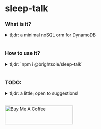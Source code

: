 # sleep-talk

### What is it?

<details>
  <summary>
    tl;dr: a minimal noSQL orm for DynamoDB
  </summary>
  <br />

DynamoDB is a complicated beast at the best of times. I've striven to make a wrapper around it that works like many other ORMs. It should make it easier to folks coming from places like mongo where `{ property: { $contains: "partialWord" } }` is something thrown around.

**1.0.0** breaking change. You may pass in `withMetadata` into the context options to get the `ItemResponse<T>` type of response. It will include things straight from DynamoDB like count & ConsumedCapacity. This info isn't always super useful however, so the default return value is now just the `T`/`T[]` item or items with none of the object wrapping. This plays better with restful routes and a clearer interface.

| Method name | Input | Response |
| :---------- | :---- | :------- |
| getItem     | `(T.id, { hashKey, withMetadata })`       | `Promise<T | ItemResponse<T>>`        |
| createItem  | `(partial<T>, { hashKey, withMetadata })` | `Promise<T | ItemResponse<T>>`        |
| updateItem  | `(Partial<T>, { hashKey, withMetadata })` | `Promise<T | ItemResponse<T>>`        |
| getAll      | `({ hashKey, withMetadata })`             | `Promise<T[] | ItemsResponse<T>>`     |
| query       | `(query, { withMetadata })`               | `Promise<T[] | ItemsResponse<T>>`     |
| deleteItem  | `(T.id, { hashKey, withMetadata })`       | `Promise<null | ItemResponse<null>>`  |

There is a query language at work in `sleep-talk` it allows for more nuanced scanning than direct equality. There are also parameters that aide in pagination. All of these special properties begin with `$` to create a clear separation of concerns.

You may pass any property, with a 1:1 matching being the assumption *(ie: `{ name: 'bob' })` and it will fetch all records named bob)*

You may also pass in an array, and it will match any records that match ANY property in that list: *(ie: `{ name: ['tina', 'louise'] }` will return all records named tina OR louise)*

In addition: nearly all filter behaviour that is useful from DynamoDB is recreated as follows:

| query parameters | InputType | Expression conversion |
| :--------------- | :-------- | :-------------------- |
| $contains    | `string`   | `contains(input, property_name)`      |
| $notContains | `string`   | `not contains(input, property_name)`  |
| $notNull     | `anything` | `attribute_not_exists(property_name)` |
| $null        | `anything` | `attribute_exists(property_name)`     |
| $notEq       | `value`    | `input <> property_name`              |
| $gt          | `value`    | `input > property_name`               |
| $lt          | `value`    | `input < property_name`               |
| $limit       | `integer`  | `Limit: input`                        |
| $startFromId | `string`   | `ExclusiveStartKey: input`            |
| $isAscending | `boolean`  | `ScanIndexForward: input`             |
| ANYTHING     | `anything` | `input = property_name`               |
| ANYTHING     | `array of anything` | `input IN (p1, p2, pn...)`   |

</details>
<br/>

### How to use it?
<details>
  <summary>
    tl;dr: `npm i @brightsole/sleep-talk`
  </summary>
  <br />

#### STEPS
Instantiated like so
```ts
const itemSource = new Database({
    tableName,
    region,
    getId: nanoid, // for example
  });
```

### CHOICES THAT HAVE BEEN MADE
  1. `T` is assumed to have a unique identifier `id`
  1. the `hashKey` isn't a unique reference, but is a required property that makes `getAll`ing work. It's understood that it will be used to narrow the querying pool to something manageable, since most groupings of items should be reasonably small.
  1. `getId` was pulled into a function, since most id generation libraries play up with `Lambdas` and serialisation.

</details>
<br/>

### TODO:
<details>
<summary>tl;dr: a little; open to suggestions!</summary>
<br />

  1. full pagination support (all `lastScannedId` returns are `null`)
  1. finish filling out tests for the `createFilterExpression`

</details>
<br/>

<a href="https://www.buymeacoffee.com/Ao9uzMG" target="_blank"><img src="https://cdn.buymeacoffee.com/buttons/v2/default-violet.png" alt="Buy Me A Coffee" style="height: 60px !important;width: 217px !important;" ></a>